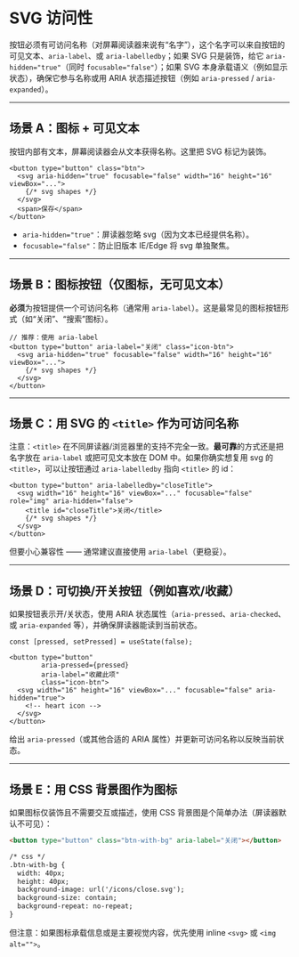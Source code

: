 
# SVG 访问性

按钮必须有可访问名称（对屏幕阅读器来说有“名字”），这个名字可以来自按钮的可见文本、`aria-label`、或 `aria-labelledby`；如果 SVG 只是装饰，给它 `aria-hidden="true"`（同时 `focusable="false"`）；如果 SVG 本身承载语义（例如显示状态），确保它参与名称或用 ARIA 状态描述按钮（例如 `aria-pressed` / `aria-expanded`）。

---

<!-- truncate -->

## 场景 A：图标 + 可见文本

按钮内部有文本，屏幕阅读器会从文本获得名称。这里把 SVG 标记为装饰。

```tsx
<button type="button" class="btn">
  <svg aria-hidden="true" focusable="false" width="16" height="16" viewBox="...">
    {/* svg shapes */}
  </svg>
  <span>保存</span>
</button>
```

* `aria-hidden="true"`：屏读器忽略 svg（因为文本已经提供名称）。
* `focusable="false"`：防止旧版本 IE/Edge 将 svg 单独聚焦。

---

## 场景 B：图标按钮（仅图标，无可见文本）

**必须**为按钮提供一个可访问名称（通常用 `aria-label`）。这是最常见的图标按钮形式（如“关闭”、“搜索”图标）。

```tsx
// 推荐：使用 aria-label
<button type="button" aria-label="关闭" class="icon-btn">
  <svg aria-hidden="true" focusable="false" width="16" height="16" viewBox="...">
    {/* svg shapes */}
  </svg>
</button>
```

---

## 场景 C：用 SVG 的 `<title>` 作为可访问名称

注意：`<title>` 在不同屏读器/浏览器里的支持不完全一致。**最可靠**的方式还是把名字放在 `aria-label` 或把可见文本放在 DOM 中。如果你确实想复用 svg 的 `<title>`，可以让按钮通过 `aria-labelledby` 指向 `<title>` 的 id：

```tsx
<button type="button" aria-labelledby="closeTitle">
  <svg width="16" height="16" viewBox="..." focusable="false" role="img" aria-hidden="false">
    <title id="closeTitle">关闭</title>
    {/* svg shapes */}
  </svg>
</button>
```

但要小心兼容性 —— 通常建议直接使用 `aria-label`（更稳妥）。

---

## 场景 D：可切换/开关按钮（例如喜欢/收藏）

如果按钮表示开/关状态，使用 ARIA 状态属性（`aria-pressed`、`aria-checked`、或 `aria-expanded` 等），并确保屏读器能读到当前状态。

```tsx
const [pressed, setPressed] = useState(false);

<button type="button"
        aria-pressed={pressed}
        aria-label="收藏此项"
        class="icon-btn">
  <svg width="16" height="16" viewBox="..." focusable="false" aria-hidden="true">
    <!-- heart icon -->
  </svg>
</button>
```

给出 `aria-pressed`（或其他合适的 ARIA 属性）并更新可访问名称以反映当前状态。

---

## 场景 E：用 CSS 背景图作为图标

如果图标仅装饰且不需要交互或描述，使用 CSS 背景图是个简单办法（屏读器默认不可见）：

```html
<button type="button" class="btn-with-bg" aria-label="关闭"></button>

/* css */
.btn-with-bg {
  width: 40px;
  height: 40px;
  background-image: url('/icons/close.svg');
  background-size: contain;
  background-repeat: no-repeat;
}
```

但注意：如果图标承载信息或是主要视觉内容，优先使用 inline `<svg>` 或 `<img alt="">`。
